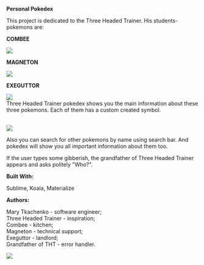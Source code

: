 <p><strong> Personal Pokedex</strong></p>
This project is dedicated to the Three Headed Trainer.
His students-pokemons are:
</br>
<p><strong> COMBEE </strong></p>
<img src="https://78.media.tumblr.com/db4f117b9f94b4cfd2626cc042cba584/tumblr_om1yzkEphd1tdblgdo1_r1_500.gif">

<p><strong> MAGNETON </strong></p>
<img src="https://pa1.narvii.com/6012/a2829830716e1775a6d05dbe1eaab26846b71335_hq.gif">

<p><strong> EXEGUTTOR </strong></p>
<img src="http://gifimage.net/wp-content/uploads/2017/11/exeggutor-gif-7.gif">
</br>
Three Headed Trainer pokedex shows you the main information about these three pokemons. Each of them has a custom created symbol.
</br>
</br>
<p><img src="https://pp.userapi.com/c834301/v834301879/18d494/mJcjb5h5fKE.jpg"></p>
<p>Also you can search for other pokemons by name using search bar. And pokedex will show you all important information about them too.</p>
<p>If the user types some gibberish, the grandfather of Three Headed Trainer appears and asks politely "Who?".</p>
<p><strong> Built With: </strong></p>
<p>Sublime, Koala, Materialize</p>
<p><strong> Authors: </strong></p>
Mary Tkachenko - software engineer;</br>
Three Headed Trainer - inspiration;</br>
Combee - kitchen;</br>
Magneton - technical support;</br>
Exeguttor - landlord;</br>
Grandfather of THT - error handler.</br>

<p><img src="https://media.giphy.com/media/w5uvIOfxIsdX2/giphy.gif"></p>
